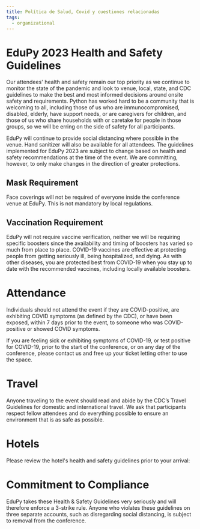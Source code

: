 ```yaml
---
title: Política de Salud, Covid y cuestiones relacionadas
tags:
  - organizational
---
```


# EduPy 2023 Health and Safety Guidelines

Our attendees' health and safety remain our top priority as we continue to monitor the state of the pandemic and look to venue, local, state, and CDC guidelines to make the best and most informed decisions around onsite safety and requirements. Python has worked hard to be a community that is welcoming to all, including those of us who are immunocompromised, disabled, elderly, have support needs, or are caregivers for children, and those of us who share households with or caretake for people in those groups, so we will be erring on the side of safety for all participants.

EduPy will continue to provide social distancing where possible in the venue. Hand sanitizer will also be available for all attendees. The guidelines implemented for EduPy 2023 are subject to change based on health and safety recommendations at the time of the event. We are committing, however, to only make changes in the direction of greater protections.

## Mask Requirement
Face coverings will not be required of everyone inside the conference venue at EduPy. This is not mandatory by local regulations. 

## Vaccination Requirement
EduPy will not require vaccine verification, neither we will be requiring specific boosters since the availability and timing of boosters has varied so much from place to place. COVID-19 vaccines are effective at protecting people from getting seriously ill, being hospitalized, and dying. As with other diseases, you are protected best from COVID-19 when you stay up to date with the recommended vaccines, including locally available boosters.


# Attendance
Individuals should not attend the event if they are COVID-positive, are exhibiting COVID symptoms (as defined by the CDC), or have been exposed, within 7 days prior to the event, to someone who was COVID-positive or showed COVID symptoms.

If you are feeling sick or exhibiting symptoms of COVID-19, or test positive for COVID-19, prior to the start of the conference, or on any day of the conference, please contact us and free up your ticket letting other to use the space.

# Travel
Anyone traveling to the event should read and abide by the CDC’s Travel Guidelines for domestic and international travel. We ask that participants respect fellow attendees and do everything possible to ensure an environment that is as safe as possible.

# Hotels
Please review the hotel's health and safety guidelines prior to your arrival:


# Commitment to Compliance
EduPy takes these Health & Safety Guidelines very seriously and will therefore enforce a 3-strike rule. Anyone who violates these guidelines on three separate accounts, such as  disregarding social distancing, is subject to removal from the conference.
